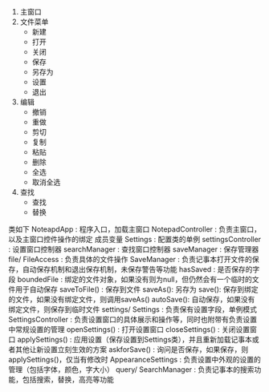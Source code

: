 


1. 主窗口
2. 文件菜单
    - 新建
    - 打开
    - 关闭
    - 保存
    - 另存为
    - 设置
    - 退出
3. 编辑
   - 撤销
   - 重做
   - 剪切
   - 复制
   - 粘贴
   - 删除
   - 全选
   - 取消全选
4. 查找
   - 查找
   - 替换

类如下
NoteapdApp : 程序入口，加载主窗口
NotepadController : 负责主窗口，以及主窗口控件操作的绑定
   成员变量 Settings : 配置类的单例
   settingsController : 设置窗口控制器
   searchManager : 查找窗口控制器
   saveManager : 保存管理器
file/
   FileAccess : 负责具体的文件操作
   SaveManager : 负责记事本打开文件的保存，自动保存机制和退出保存机制，未保存警告等功能
      hasSaved :  是否保存的字段
      boundedFile : 绑定的文件对象，如果没有则为null，但仍然会有一个临时的文件用于自动保存
      saveToFile() : 保存到文件
      saveAs(): 另存为
      save(): 保存到绑定的文件，如果没有绑定文件，则调用saveAs()
      autoSave(): 自动保存，如果没有绑定文件，则保存到临时文件
settings/
   Settings : 负责保有设置字段，单例模式
   SettingsController : 负责设置窗口的具体展示和操作等，同时也附带有负责设置中常规设置的管理
      openSettings() : 打开设置窗口
      closeSettings() : 关闭设置窗口
      applySettings() : 应用设置（保存设置到Settings类），并且重新加载记事本或者其他让新设置立刻生效的方案
      askforSave() : 询问是否保存，如果保存，则applySettings()，仅当有修改时
   AppearanceSettings : 负责设置中外观的设置的管理（包括字体，颜色，字大小）
query/
   SearchManager : 负责记事本的搜索功能，包括搜索，替换，高亮等功能